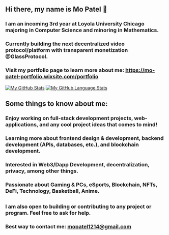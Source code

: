 ## Hi there, my name is Mo Patel 👋

### I am an incoming 3rd year at Loyola University Chicago majoring in Computer Science and minoring in Mathematics.

### Currently building the next decentralized video protocol/platform with transparent monetization @GlassProtocol.

### Visit my portfolio page to learn more about me: https://mo-patel-portfolio.wixsite.com/portfolio


[![My GitHub Stats](https://github-readme-stats.vercel.app/api/?username=mopatel30&count_private=true&theme=tokyonight&showicons=true)]()
[![My GitHub Language Stats](https://github-readme-stats.vercel.app/api/top-langs/?username=mopatel30&langs_count=5&theme=tokyonight)]()


## Some things to know about me:
### Enjoy working on full-stack development projects, web-applications, and any cool project ideas that comes to mind!
### Learning more about frontend design & development, backend development (APIs, databases, etc.), and blockchain development.
### Interested in Web3/Dapp Development, decentralization, privacy, among other things.
### Passionate about Gaming & PCs, eSports, Blockchain, NFTs, DeFi, Technology, Basketball, Anime.

<!-- ### Enjoy tutoring and helping others learn. 
      -1. COMP125 Teaching Assistant - TA for the CS class, Visual Information Processing, at my university where I assisted 
      the professor in teaching the course and tutored roughly 20 students (mostly freshmen/sophomore non-CS majors) on the fundamentals of 
      computer science and graphical processing. (Jan 2021 - May 2021)
      -2. AVID Tutoring - worked alongside tutors to prepare two freshmen classes, consisting of 40 students, who identify as qualified underrepresented/first-generation college students for higher education by providing academic aid in various courses such as English, Science, and Math. (Aug 2020 - May 2021)
      -3. High school academic peer-tutoring for 3 years. (Aug 2016 - May 2019)
  -->
##

### I am also open to building or contributing to any project or program. Feel free to ask for help.

### Best way to contact me: mopatel1214@gmail.com

